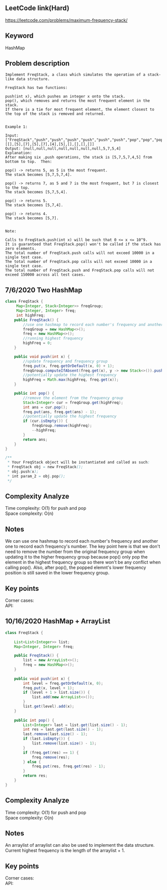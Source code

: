 ## LeetCode link(Hard)
https://leetcode.com/problems/maximum-frequency-stack/

## Keyword
HashMap

## Problem description
```
Implement FreqStack, a class which simulates the operation of a stack-like data structure.

FreqStack has two functions:

push(int x), which pushes an integer x onto the stack.
pop(), which removes and returns the most frequent element in the stack.
If there is a tie for most frequent element, the element closest to the top of the stack is removed and returned.
 

Example 1:

Input: 
["FreqStack","push","push","push","push","push","push","pop","pop","pop","pop"],
[[],[5],[7],[5],[7],[4],[5],[],[],[],[]]
Output: [null,null,null,null,null,null,null,5,7,5,4]
Explanation:
After making six .push operations, the stack is [5,7,5,7,4,5] from bottom to top.  Then:

pop() -> returns 5, as 5 is the most frequent.
The stack becomes [5,7,5,7,4].

pop() -> returns 7, as 5 and 7 is the most frequent, but 7 is closest to the top.
The stack becomes [5,7,5,4].

pop() -> returns 5.
The stack becomes [5,7,4].

pop() -> returns 4.
The stack becomes [5,7].
 

Note:

Calls to FreqStack.push(int x) will be such that 0 <= x <= 10^9.
It is guaranteed that FreqStack.pop() won't be called if the stack has zero elements.
The total number of FreqStack.push calls will not exceed 10000 in a single test case.
The total number of FreqStack.pop calls will not exceed 10000 in a single test case.
The total number of FreqStack.push and FreqStack.pop calls will not exceed 150000 across all test cases.
```

## 7/6/2020 Two HashMap
```java
class FreqStack {
     Map<Integer, Stack<Integer>> freqGroup;
     Map<Integer, Integer> freq;
     int highFreq;
    public FreqStack() {
        //use one hashmap to record each number's frequency and another one to record each frequency's number
        freqGroup = new HashMap<>();
        freq = new HashMap<>();
        //running highest frequency
        highFreq = 0;
    }

    public void push(int x) {
        //update frequency and frequency group
        freq.put(x, freq.getOrDefault(x, 0) + 1);
        freqGroup.computeIfAbsent(freq.get(x), y -> new Stack<>()).push(x);
        //potentially update the highest frequency
        highFreq = Math.max(highFreq, freq.get(x));
    }

    public int pop() {
        //remove the element from the frequency group
        Stack<Integer> cur = freqGroup.get(highFreq);
        int ans = cur.pop();
        freq.put(ans, freq.get(ans) - 1);
        //potentially update the highest frequency
        if (cur.isEmpty()) {
            freqGroup.remove(highFreq);
            --highFreq;
        }
        return ans;
    }
}

/**
 * Your FreqStack object will be instantiated and called as such:
 * FreqStack obj = new FreqStack();
 * obj.push(x);
 * int param_2 = obj.pop();
 */
```

## Complexity Analyze
Time complexity: O(1) for push and pop\
Space complexity: O(n)

## Notes
We can use one hashmap to record each number's frequency and another one to record each frequency's number. The key point here is that we don't need to remove the number from the original frequency group when updating it to the higher frequency group because pop() only pop the element in the highest frequency group so there won't be any conflict when calling pop(). Also, after pop(), the popped elemnt's lower frequency position is still saved in the lower frequency group.

## Key points
Corner cases: \
API: 

## 10/16/2020 HashMap + ArrayList
```java
class FreqStack {
    
    List<List<Integer>> list;
    Map<Integer, Integer> freq;

    public FreqStack() {
        list = new ArrayList<>();
        freq = new HashMap<>();
    }
    
    public void push(int x) {
        int level = freq.getOrDefault(x, 0);
        freq.put(x, level + 1);
        if (level + 1 > list.size()) {
            list.add(new ArrayList<>());
        }
        list.get(level).add(x);
    }
    
    public int pop() {
        List<Integer> last = list.get(list.size() - 1);
        int res = last.get(last.size() - 1);
        last.remove(last.size() - 1);
        if (last.isEmpty()) {
            list.remove(list.size() - 1);
        }
        if (freq.get(res) == 1) {
            freq.remove(res);
        } else {
            freq.put(res, freq.get(res) - 1);
        }
        return res;
    }
}
```

## Complexity Analyze
Time complexity: O(1) for push and pop\
Space complexity: O(n)

## Notes
An arraylist of arraylist can also be used to implement the data structure. Current highest frequency is the length of the arraylist + 1.

## Key points
Corner cases: \
API: 